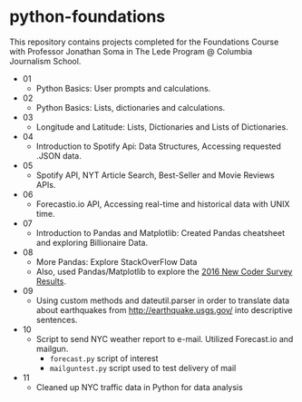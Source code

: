 # python-foundations
This repository contains projects completed for the Foundations Course with Professor Jonathan Soma in The Lede Program @ Columbia Journalism School.

- 01
  - Python Basics: User prompts and calculations.
- 02
  - Python Basics: Lists, dictionaries and calculations.
- 03
  - Longitude and Latitude: Lists, Dictionaries and Lists of Dictionaries.
- 04
  - Introduction to Spotify Api: Data Structures, Accessing requested .JSON data.
- 05
  - Spotify API, NYT Article Search, Best-Seller and Movie Reviews APIs.
- 06
  - Forecastio.io API, Accessing real-time and historical data with UNIX time.
- 07
  - Introduction to Pandas and Matplotlib: Created Pandas cheatsheet and exploring Billionaire Data.
- 08
  - More Pandas: Explore StackOverFlow Data
  - Also, used Pandas/Matplotlib to explore the <a href="https://github.com/M0nica/2016-new-coder-survey">2016 New Coder Survey Results</a>.
- 09
  - Using custom methods and dateutil.parser in order to translate data about earthquakes from http://earthquake.usgs.gov/ into descriptive sentences.
- 10
  - Script to send NYC weather report to e-mail. Utilized Forecast.io and mailgun.
    - `forecast.py` script of interest
    - `mailguntest.py` script used to test delivery of mail
- 11
  - Cleaned up NYC traffic data in Python for data analysis
